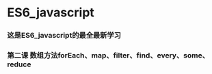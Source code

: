 # ES6_javascript

### 这是ES6_javascript的最全最新学习

### 第二课 数组方法forEach、map、filter、find、every、some、reduce

